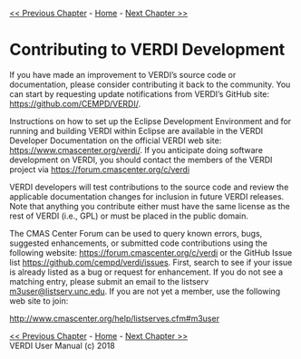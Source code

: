 <!-- BEGIN COMMENT -->
  
[<< Previous Chapter](VERDI_ch13.md) - [Home](README.md) - [Next Chapter >>](VERDI_ch15.md)

<!-- END COMMENT -->



Contributing to VERDI Development
=================================

If you have made an improvement to VERDI’s source code or documentation, please consider contributing it back to the community. You can start by requesting update notifications from VERDI’s GitHub site: <https://github.com/CEMPD/VERDI/>.

Instructions on how to set up the Eclipse Development Environment and for running and building VERDI within Eclipse are available in the VERDI Developer Documentation on the official VERDI web site: <https://www.cmascenter.org/verdi/>. If you anticipate doing software development on VERDI, you should contact the members of the VERDI project via https://forum.cmascenter.org/c/verdi

VERDI developers will test contributions to the source code and review the applicable documentation changes for inclusion in future VERDI releases. Note that anything you contribute either must have the same license as the rest of VERDI (i.e., GPL) or must be placed in the public domain.

The CMAS Center Forum can be used to query known errors, bugs, suggested enhancements, or submitted code contributions using the following website: <https://forum.cmascenter.org/c/verdi> or the GitHub Issue list https://github.com/cempd/verdi/issues. First, search to see if your issue is already listed as a bug or request for enhancement. If you do not see a matching entry, please submit an email to the listserv <m3user@listserv.unc.edu>. If you are not yet a member, use the following web site to join:

<http://www.cmascenter.org/help/listserves.cfm#m3user>

<!-- BEGIN COMMENT -->

[<< Previous Chapter](VERDI_ch13.md) - [Home](README.md) - [Next Chapter >>](VERDI_ch15.md)<br>
VERDI User Manual (c) 2018<br>

<!-- END COMMENT -->
